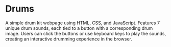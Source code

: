 # Drums
A simple drum kit webpage using HTML, CSS, and JavaScript. Features 7 unique drum sounds, each tied to a button with a corresponding drum image. Users can click the buttons or use keyboard keys to play the sounds, creating an interactive drumming experience in the browser.
